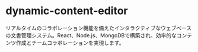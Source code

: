 # dynamic-content-editor
リアルタイムのコラボレーション機能を備えたインタラクティブなウェブベースの文書管理システム。React、Node.js、MongoDBで構築され、効率的なコンテンツ作成とチームコラボレーションを実現します。
